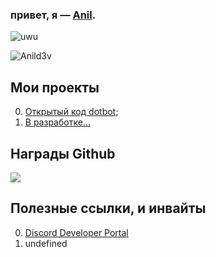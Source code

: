 ### привет, я — [Anil](https://discord.com/users/887303819300577291).
<div align="left"><img alt="uwu"src="https://discord.c99.nl/widget/theme-4/887303819300577291.png"></div>
<p align="left"> <img src="https://komarev.com/ghpvc/?username=Anild3v&label=Profile%20views&color=767f8b&style=flat" alt="Anild3v" /> </p> 

## Мои проекты

0. [Открытый код dotbot](https://github.com/nowertydev/opendot);
1. [В разработке...](https://www.youtube.com/watch?v=dQw4w9WgXcQ)

## Награды Github

<div align="left"><img src="https://github-profile-trophy.vercel.app/?username=Anild3v&theme=dracula&count_private=true"></div>

## Полезные ссылки, и инвайты

0. [Discord Developer Portal](https://discord.dev)
1. undefined
